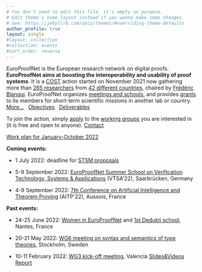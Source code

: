 ```yaml
---
# You don't need to edit this file, it's empty on purpose.
# Edit theme's home layout instead if you wanna make some changes
# See: https://jekyllrb.com/docs/themes/#overriding-theme-defaults
author_profile: true
layout: single
#layout: collection
#collection: events
#sort_order: reverse
---
```


EuroProofNet is the European research network on digital proofs.
**EuroProofNet aims at boosting the interoperability and usability of
proof systems**.
It is a [COST](http://cost.eu) action started on November 2021
now gathering more than [265 researchers](https://www.cost.eu/actions/CA20111/#tabs+Name:Working%20Groups%20and%20Membership) from [42 different countries](../groups), chaired by [Frédéric Blanqui](https://blanqui.gitlabpages.inria.fr/).
EuroProofNet organizes [meetings and schools](../events), and provides
[grants](../grants) to its members for short-term scientific missions
in another lab or country. [More...](../description) &nbsp; [Objectives](../objectives) &nbsp; [Deliverables](../deliverables)

To join the action, simply
[apply](https://e-services.cost.eu/action/CA20111/working-groups/apply)
to the [working groups](../wg) you are interested in (it is free and open to anyone). [Contact](../contact)

[Work plan for January-October 2022](../work-plan-1)

**Coming events:**

- 1 July 2022: deadline for [STSM proposals](../grants)

- 5-9 September 2022: [EuroProofNet Summer School on Verification Technology, Systems & Applications](https://resources.mpi-inf.mpg.de/departments/rg1/conferences/vtsa22/) (VTSA'22), Saarbrücken, Germany

- 4-9 September 2022: [7th Conference on Artificial Intelligence and Theorem Proving](http://aitp-conference.org/2022/) (AITP'22), Aussois, France

**Past events:**

- 24-25 June 2022: [Women in EuroProofNet](/women-epn-2022) and [1st Dedukti school](/dedukti-school-2022), Nantes, France

- 20-21 May 2022: [WG6 meeting on syntax and semantics of type theories](/wg6-kickoff-stockholm), Stockholm, Sweden

- 10-11 February 2022: [WG3 kick-off meeting](../wg3-meeting1), Valencia [Slides&Videos](https://europroofnet.github.io/wg3-meeting1-program) [Report](https://europroofnet.github.io/_pages/WG3/Feb2022/ReportWG3meeting.pdf)
